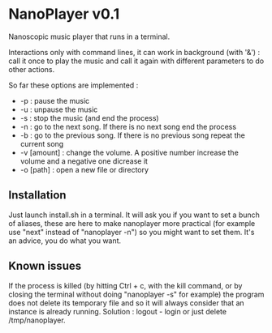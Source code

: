 # NanoPlayer v0.1
 
 Nanoscopic music player that runs in a terminal.
 
 Interactions only with command lines, it can work in background (with '&') : call it once to play the music and call it again with different parameters to do other actions.

 So far these options are implemented :
  * -p : pause the music
  * -u : unpause the music
  * -s : stop the music (and end the process)
  * -n : go to the next song. If there is no next song end the process
  * -b : go to the previous song. If there is no previous song repeat the current song
  * -v [amount] : change the volume. A positive number increase the volume and a negative one dicrease it
  * -o [path] : open a new file or directory
 
## Installation
Just launch install.sh in a terminal. It will ask you if you want to set a bunch of aliases, these are here to make nanoplayer more practical (for example use "next" instead of "nanoplayer -n") so you might want to set them. It's an advice, you do what you want.

## Known issues
 
  If the process is killed (by hitting Ctrl + c, with the kill command, or by closing the terminal without doing "nanoplayer -s" for example) the program does not delete its temporary file and so it will always consider that an instance is already running.
  Solution : logout - login or just delete /tmp/nanoplayer.
 
